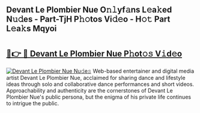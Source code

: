 ## Devant Le Plombier Nue O𝚗𝚕yf𝚊ns L𝚎a𝚔ed N𝚞𝚍es - Part-TjH P𝚑𝚘tos Vi𝚍𝚎o - H𝚘𝚝 Part L𝚎a𝚔s Mqyoi

# <h2><a href="http://kfa29do.oniu.top/?m=Devant+Le+Plombier+Nue">🔗👉 🔴 Devant Le Plombier Nue P𝚑ot𝚘𝚜 V𝚒d𝚎o</a></h2>

[![Devant Le Plombier Nue Nu𝚍e𝚜](https://i.imgur.com/0qMVB7G.gif)](http://kfa29do.oniu.top/?m=Devant+Le+Plombier+Nue)
Web-based entertainer and digital media artist Devant Le Plombier Nue, acclaimed for sharing dance and lifestyle ideas through solo and collaborative dance performances and short videos. Approachability and authenticity are the cornerstones of Devant Le Plombier Nue's public persona, but the enigma of his private life continues to intrigue the public.  
